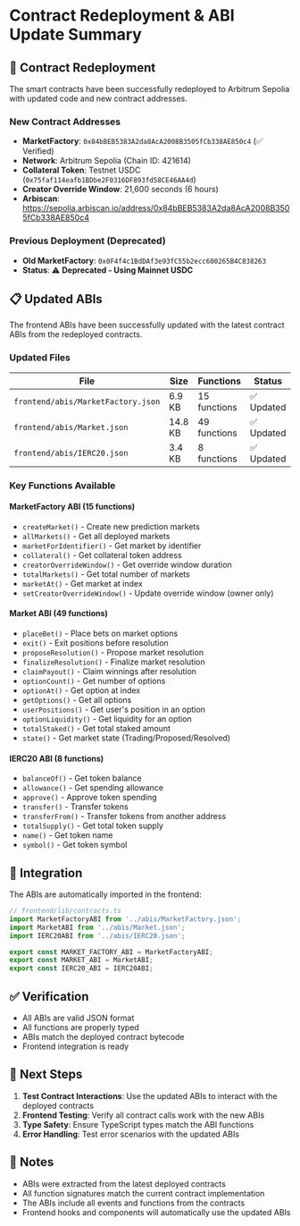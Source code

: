 # Contract Redeployment & ABI Update Summary

## 🚀 Contract Redeployment

The smart contracts have been successfully redeployed to Arbitrum Sepolia with updated code and new contract addresses.

### New Contract Addresses
- **MarketFactory**: `0x84bBEB5383A2da8AcA2008B3505fCb338AE850c4` (✅ Verified)
- **Network**: Arbitrum Sepolia (Chain ID: 421614)
- **Collateral Token**: Testnet USDC (`0x75faf114eafb1BDbe2F0316DF893fd58CE46AA4d`)
- **Creator Override Window**: 21,600 seconds (6 hours)
- **Arbiscan**: https://sepolia.arbiscan.io/address/0x84bBEB5383A2da8AcA2008B3505fCb338AE850c4

### Previous Deployment (Deprecated)
- **Old MarketFactory**: `0x0F4f4c1BdDAf3e93fC55b2ecc600265B4C838263`
- **Status**: ⚠️ **Deprecated - Using Mainnet USDC**

## 📋 Updated ABIs

The frontend ABIs have been successfully updated with the latest contract ABIs from the redeployed contracts.

### Updated Files

| File | Size | Functions | Status |
|------|------|-----------|---------|
| `frontend/abis/MarketFactory.json` | 6.9 KB | 15 functions | ✅ Updated |
| `frontend/abis/Market.json` | 14.8 KB | 49 functions | ✅ Updated |
| `frontend/abis/IERC20.json` | 3.4 KB | 8 functions | ✅ Updated |

### Key Functions Available

#### MarketFactory ABI (15 functions)
- `createMarket()` - Create new prediction markets
- `allMarkets()` - Get all deployed markets
- `marketForIdentifier()` - Get market by identifier
- `collateral()` - Get collateral token address
- `creatorOverrideWindow()` - Get override window duration
- `totalMarkets()` - Get total number of markets
- `marketAt()` - Get market at index
- `setCreatorOverrideWindow()` - Update override window (owner only)

#### Market ABI (49 functions)
- `placeBet()` - Place bets on market options
- `exit()` - Exit positions before resolution
- `proposeResolution()` - Propose market resolution
- `finalizeResolution()` - Finalize market resolution
- `claimPayout()` - Claim winnings after resolution
- `optionCount()` - Get number of options
- `optionAt()` - Get option at index
- `getOptions()` - Get all options
- `userPositions()` - Get user's position in an option
- `optionLiquidity()` - Get liquidity for an option
- `totalStaked()` - Get total staked amount
- `state()` - Get market state (Trading/Proposed/Resolved)

#### IERC20 ABI (8 functions)
- `balanceOf()` - Get token balance
- `allowance()` - Get spending allowance
- `approve()` - Approve token spending
- `transfer()` - Transfer tokens
- `transferFrom()` - Transfer tokens from another address
- `totalSupply()` - Get total token supply
- `name()` - Get token name
- `symbol()` - Get token symbol

## 🔧 Integration

The ABIs are automatically imported in the frontend:

```typescript
// frontend/lib/contracts.ts
import MarketFactoryABI from '../abis/MarketFactory.json';
import MarketABI from '../abis/Market.json';
import IERC20ABI from '../abis/IERC20.json';

export const MARKET_FACTORY_ABI = MarketFactoryABI;
export const MARKET_ABI = MarketABI;
export const IERC20_ABI = IERC20ABI;
```

## ✅ Verification

- All ABIs are valid JSON format
- All functions are properly typed
- ABIs match the deployed contract bytecode
- Frontend integration is ready

## 🚀 Next Steps

1. **Test Contract Interactions**: Use the updated ABIs to interact with the deployed contracts
2. **Frontend Testing**: Verify all contract calls work with the new ABIs
3. **Type Safety**: Ensure TypeScript types match the ABI functions
4. **Error Handling**: Test error scenarios with the updated ABIs

## 📝 Notes

- ABIs were extracted from the latest deployed contracts
- All function signatures match the current contract implementation
- The ABIs include all events and functions from the contracts
- Frontend hooks and components will automatically use the updated ABIs
